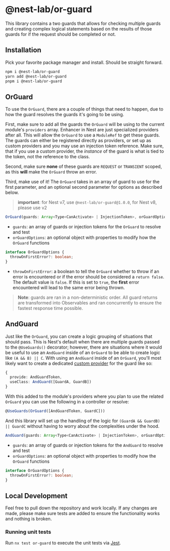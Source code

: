 # @nest-lab/or-guard

This library contains a two guards that allows for checking multiple guards and
creating complex logical statements based on the results of those guards for if
the request should be completed or not.

## Installation

Pick your favorite package manager and install. Should be straight forward.

```sh
npm i @nest-lab/or-guard
yarn add @nest-lab/or-guard
pnpm i @nest-lab/or-guard
```

## OrGuard

To use the `OrGuard`, there are a couple of things that need to happen, due to
how the guard resolves the guards it's going to be using.

First, make sure to add all the guards the `OrGuard` will be using to the
current module's `providers` array. Enhancer in Nest are just specialized
providers after all. This will allow the `OrGuard` to use a `ModuleRef` to get
these guards. The guards can either be registered directly as providers, or set
up as custom providers and you may use an injection token reference. Make sure,
that if you use a custom provider, the _instance_ of the guard is what is tied
to the token, not the reference to the class.

Second, make sure **none** of these guards are `REQUEST` or `TRANSIENT` scoped,
as this **will** make the `OrGuard` throw an error.

Third, make use of it! The `OrGuard` takes in an array of guard to use for the
first parameter, and an optional second parameter for options as described
below.

> **important**: for Nest v7, use `@nest-lab/or-guard@1.0.0`, for Nest v8,
> please use v2

```ts
OrGuard(guards: Array<Type<CanActivate> | InjectionToken>, orGuardOptions?: OrGuardOptions): CanActivate
```

- `guards`: an array of guards or injection tokens for the `OrGuard` to resolve
  and test
- `orGuardOptions`: an optional object with properties to modify how the
  `OrGuard` functions

```ts
interface OrGuardOptions {
  throwOnFirstError?: boolean;
}
```

- `throwOnFirstError`: a boolean to tell the `OrGuard` whether to throw if an
  error is encountered or if the error should be considered a `return false`.
  The default value is `false`. If this is set to `true`, the **first** error
  encountered will lead to the same error being thrown.

> **Note**: guards are ran in a non-deterministic order. All guard returns are
> transformed into Observables and ran concurrently to ensure the fastest
> response time possible.

## AndGuard

Just like the `OrGuard`, you can create a logic grouping of situations that
should pass. This is Nest's default when there are multiple guards passed to the
`@UseGuards()` decorator; however, there are situations where it would be useful
to use an `AndGuard` inside of an `OrGuard` to be able to create logic like
`(A && B) || C`. With using an `AndGuard` inside of an `OrGuard`, you'll most
likely want to create a dedicated [custom provider][customprov] for the guard
like so:

```typescript
{
  provide: AndGuardToken,
  useClass: AndGuard([GuardA, GuardB])
}
```

With this added to the module's providers where you plan to use the related
`OrGuard` you can use the following in a controller or resolve:

```typescript
@UseGuards(OrGuard([AndGuardToken, GuardC]))
```

And this library will set up the handling of the logic for
`(GuardA && GuardB) || GuardC` without having to worry about the complexities
under the hood.

```ts
AndGuard(guards: Array<Type<CanActivate> | InjectionToken>, orGuardOptions?: OrGuardOptions): CanActivate
```

- `guards`: an array of guards or injection tokens for the `AndGuard` to resolve
  and test
- `orGuardOptions`: an optional object with properties to modify how the
  `OrGuard` functions

```ts
interface OrGuardOptions {
  throwOnFirstError?: boolean;
}
```

## Local Development

Feel free to pull down the repository and work locally. If any changes are made,
please make sure tests are added to ensure the functionality works and nothing
is broken.

### Running unit tests

Run `nx test or-guard` to execute the unit tests via [Jest](https://jestjs.io).

[customprov]: https://docs.nestjs.com/fundamentals/custom-providers

